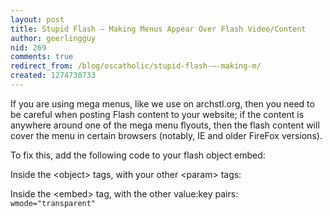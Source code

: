 ```yaml
---
layout: post
title: Stupid Flash – Making Menus Appear Over Flash Video/Content
author: geerlingguy
nid: 269
comments: true
redirect_from: /blog/oscatholic/stupid-flash-–-making-m/
created: 1274730733
---
```

<p>If you are using mega menus, like we use on archstl.org, then you need to be careful when posting Flash content to your website; if the content is anywhere around one of the mega menu flyouts, then the flash content will cover the menu in certain browsers (notably, IE and older FireFox versions).</p>
<p>To fix this, add the following code to your flash object embed:</p>
<p>Inside the &lt;object&gt; tags, with your other &lt;param&gt; tags: <code><param name="wmode" value="transparent"></code></p>
<p>Inside the &lt;embed&gt; tag, with the other value:key pairs: <code>wmode="transparent"</code></p>
